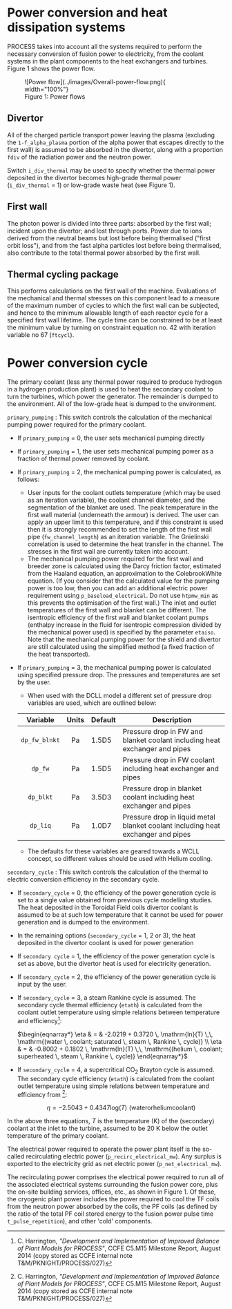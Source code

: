 # Power conversion and heat dissipation systems

PROCESS takes into account all the systems required to perform the necessary conversion of fusion 
power to electricity, from the coolant systems in the plant components to the heat exchangers and 
turbines. Figure 1 shows the power flow. 

<figure markdown>
![Power flow](../images/Overall-power-flow.png){ width="100%"}
<figcaption>Figure 1: Power flows</figcaption>
</figure>

## Divertor

All of the charged particle transport power leaving the plasma (excluding the `1-f_alpha_plasma` portion of 
the alpha power that escapes directly to the first wall) is assumed to be absorbed in the divertor, 
along with a proportion `fdiv` of the radiation power and the neutron power.

Switch `i_div_thermal` may be used to specify whether the thermal power deposited in the divertor becomes 
high-grade thermal power (`i_div_thermal` = 1) or low-grade waste heat (see Figure 1).

## First wall

The photon power is divided into three parts: absorbed by the first wall; incident upon the divertor; 
and lost through ports. Power due to ions derived from the neutral beams but lost before being 
thermalised ("first orbit loss"), and from the fast alpha particles lost before being thermalised, 
also contribute to the total thermal power absorbed by the first wall.

## Thermal cycling package

This performs calculations on the first wall of the machine. Evaluations of the mechanical and 
thermal stresses on this component lead to a measure of the maximum number of cycles to which the 
first wall can be subjected, and hence to the minimum allowable length of each reactor cycle for a 
specified first wall lifetime. The cycle time can be constrained to be at least the minimum value 
by turning on constraint equation no. 42 with iteration variable no 67 (`ftcycl`).

# Power conversion cycle

The primary coolant (less any thermal power required to produce hydrogen in a hydrogen production 
plant) is used to heat the secondary coolant to turn the turbines, which power the generator. The 
remainder is dumped to the environment. All of the low-grade heat is dumped to the environment.

`primary_pumping` : This switch controls the calculation of the mechanical pumping power required 
for the primary coolant.

  - If `primary_pumping` = 0, the user sets mechanical pumping directly
  - If `primary_pumping` = 1, the user sets mechanical pumping power as a fraction of thermal power removed by coolant.
  - If `primary_pumping` = 2, the mechanical pumping power is calculated, as follows:
    - User inputs for the coolant outlets temperature (which may be used as an iteration variable), 
      the coolant channel diameter, and the segmentation of the blanket are used. The peak temperature 
      in the first wall material (underneath the armour) is derived. The user can apply an upper limit 
      to this temperature, and if this constraint is used then it is strongly recommended to set the 
      length of the first wall pipe (`fw_channel_length`) as an iteration variable. The Gnielinski 
      correlation is used to determine the heat transfer in the channel. The stresses in the first 
      wall are currently taken into account.
    - The mechanical pumping power required for the first wall and breeder zone is calculated using 
      the Darcy friction factor, estimated from the Haaland equation, an approximation to the 
      ColebrookWhite equation. (If you consider that the calculated value for the pumping power is 
      too low, then you can add an additional electric power requirement using `p_baseload_electrical`. Do not use 
      `htpmw_min` as this prevents the optimisation of the first wall.) The inlet and outlet temperatures 
      of the first wall and blanket can be different. The isentropic efficiency of the first wall and 
      blanket coolant pumps (enthalpy increase in the fluid for isentropic compression divided by the 
      mechanical power used) is specified by the parameter `etaiso`. Note that the mechanical pumping 
      power for the shield and divertor are still calculated using the simplified method (a fixed 
      fraction of the heat transported).
  - If `primary_pumping` = 3, the mechanical pumping power is calculated using specified pressure drop. 
    The pressures and temperatures are set by the user.
      - When used with the DCLL model a different set of pressure drop variables are used, which are outlined below:

    |   Variable    | Units | Default | Description                                                                      |
    | :----------:  | :---: | ------- | -------------------------------------------------------------------------------- |
    | `dp_fw_blnkt` |  Pa   | 1.5D5   | Pressure drop in FW and blanket coolant including heat exchanger and pipes       |
    | `dp_fw`       |  Pa   | 1.5D5   | Pressure drop in FW coolant including heat exchanger and pipes                   |
    | `dp_blkt`     |  Pa   | 3.5D3   | Pressure drop in blanket coolant including heat exchanger and pipes              |
    | `dp_liq`      |  Pa   | 1.0D7   | Pressure drop in liquid metal blanket coolant including heat exchanger and pipes |

     - The defaults for these variables are geared towards a WCLL concept, so different values should be used with Helium cooling.

`secondary_cycle` : This switch controls the calculation of the thermal to electric conversion 
efficiency in the secondary cycle.

  - If `secondary_cycle` = 0, the efficiency of the power generation cycle is set to a single value 
    obtained from previous cycle modelling studies. The heat deposited in the Toroidal Field coils 
    divertor coolant is assumed to be at such low temperature that it cannot be used for power 
    generation and is dumped to the environment.
  - In the remaining options (`secondary_cycle` = 1, 2 or 3), the heat deposited in the divertor 
    coolant is used for power generation
  - If `secondary cycle` = 1, the efficiency of the power generation cycle is set as above, but the 
    divertor heat is used for electricity generation.
  - If `secondary_cycle` = 2, the efficiency of the power generation cycle is input by the user.
  - If `secondary_cycle` = 3, a steam Rankine cycle is assumed. The secondary cycle thermal 
    efficiency (`etath`) is calculated from the coolant outlet temperature using simple relations 
    between temperature and efficiency[^1]:

    $\begin{eqnarray*}
    \eta & = & -2.0219 + 0.3720 \, \mathrm{ln}(T) \,\, \mathrm{(water \, coolant; saturated \, steam \, Rankine \, cycle)} \\
    \eta & = & -0.8002 + 0.1802 \, \mathrm{ln}(T) \,\, \mathrm{(helium \, coolant; superheated \, steam \, Rankine \, cycle)}
    \end{eqnarray*}$

  - If `secondary_cycle` = 4, a supercritical CO$_2$ Brayton cycle is assumed. The secondary cycle 
    efficiency (`etath`) is calculated from the coolant outlet temperature using simple relations 
    between temperature and efficiency from [^1]:

    $$
    \eta = -2.5043 + 0.4347 \mathrm{log}(T) \,\, \mathrm{(water or helium coolant)}
    $$

In the above three equations, *T* is the temperature (K) of the (secondary) coolant at the inlet 
to the turbine, assumed to be 20 K below the outlet temperature of the primary coolant.

The electrical power required to operate the power plant itself is the so-called recirculating 
electric power (`p_recirc_electrical_mw`). Any surplus is exported to the electricity grid as net electric 
power (`p_net_electrical_mw`).

The recirculating power comprises the electrical power required to run all of the associated 
electrical systems surrounding the fusion power core, plus the on-site building services, offices, 
etc., as shown in Figure 1. Of these, the cryogenic plant power includes the power required to cool 
the TF coils from the neutron power absorbed by the coils, the PF coils (as defined by the ratio of 
the total PF coil stored energy to the fusion power pulse time `t_pulse_repetition`), and other 'cold' components.

[^1]: C. Harrington, *"Development and Implementation of Improved Balance of Plant Models for PROCESS"*, CCFE C5.M15 Milestone Report, August 2014 (copy stored as CCFE internal note T&M/PKNIGHT/PROCESS/027)
